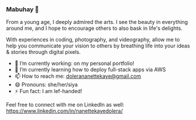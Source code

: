 ### Mabuhay 👋

From a young age, I deeply admired the arts. I see the beauty in everything around me, and I hope to encourage others to also bask in life's delights.

With experiences in coding, photography, and videography, allow me to help you communicate your vision to others by breathing life into your ideas & stories through digital pixels.


- 🔭 I’m currently working: on my personal portfolio!
- 🌱 I’m currently learning how to deploy full-stack apps via AWS
- 📫 How to reach me: dolerananettekaye@gmail.com
- 😄 Pronouns: she/her/siya
- ⚡ Fun fact: I am lef-handed!

Feel free to connect with me on LinkedIn as well: https://www.linkedin.com/in/nanettekayedolera/
